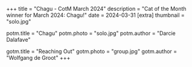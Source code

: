+++
title = "Chagu - CotM March 2024"
description = "Cat of the Month winner for March 2024: Chagu!"
date =  2024-03-31
[extra]
thumbnail = "solo.jpg"

potm.title = "Chagu"
potm.photo = "solo.jpg"
potm.author = "Darcie Dalafave"

gotm.title = "Reaching Out"
gotm.photo = "group.jpg"
gotm.author = "Wolfgang de Groot"
+++